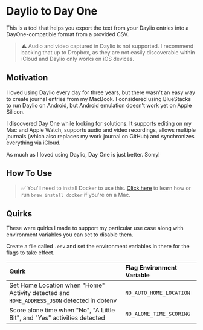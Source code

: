 # Daylio to Day One

This is a tool that helps you export the text from your Daylio entries into a
DayOne-compatible format from a provided CSV.

> ⚠️  Audio and video captured in Daylio is not supported. I recommend backing
> that up to Dropbox, as they are not easily discoverable within iCloud and
> Daylio only works on iOS devices.

## Motivation

I loved using Daylio every day for three years, but there wasn't an easy way to
create journal entries from my MacBook. I considered using BlueStacks to run
Daylio on Android, but Android emulation doesn't work yet on Apple Silicon.

I discovered Day One while looking for solutions. It supports editing on my Mac
and Apple Watch, supports audio and video recordings, allows multiple journals
(which also replaces my work journal on GitHub) and synchronizes everything via
iCloud.

As much as I loved using Daylio, Day One is just better. Sorry!

## How To Use

> ✅ You'll need to install Docker to use this. [Click here](https://get.docker.io)
> to learn how or run `brew install docker` if you're on a Mac.


## Quirks

These were quirks I made to support my particular use case along with
environment variables you can set to disable them.

Create a file called `.env` and set the environment variables in there for
the flags to take effect.

| Quirk                                                                                      | Flag Environment Variable |
| :----                                                                                      | :------                   |
| Set Home Location when "Home" Activity detected and `HOME_ADDRESS_JSON` detected in dotenv | `NO_AUTO_HOME_LOCATION`   |
| Score alone time when "No", "A Little Bit", and "Yes" activities detected                  | `NO_ALONE_TIME_SCORING`   |
